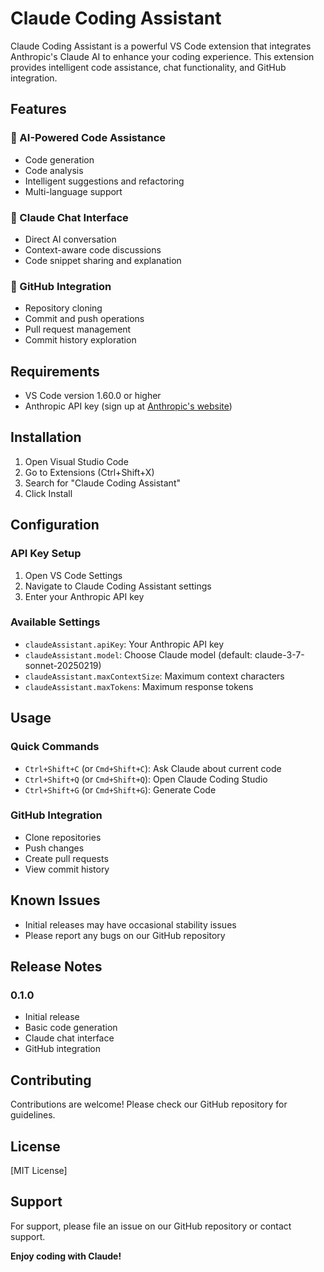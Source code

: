 # Claude Coding Assistant

Claude Coding Assistant is a powerful VS Code extension that integrates Anthropic's Claude AI to enhance your coding experience. This extension provides intelligent code assistance, chat functionality, and GitHub integration.

## Features

### 🤖 AI-Powered Code Assistance
- Code generation
- Code analysis
- Intelligent suggestions and refactoring
- Multi-language support

### 💬 Claude Chat Interface
- Direct AI conversation
- Context-aware code discussions
- Code snippet sharing and explanation

### 🔧 GitHub Integration
- Repository cloning
- Commit and push operations
- Pull request management
- Commit history exploration

## Requirements

- VS Code version 1.60.0 or higher
- Anthropic API key (sign up at [Anthropic's website](https://www.anthropic.com))

## Installation

1. Open Visual Studio Code
2. Go to Extensions (Ctrl+Shift+X)
3. Search for "Claude Coding Assistant"
4. Click Install

## Configuration

### API Key Setup
1. Open VS Code Settings
2. Navigate to Claude Coding Assistant settings
3. Enter your Anthropic API key

### Available Settings
- `claudeAssistant.apiKey`: Your Anthropic API key
- `claudeAssistant.model`: Choose Claude model (default: claude-3-7-sonnet-20250219)
- `claudeAssistant.maxContextSize`: Maximum context characters
- `claudeAssistant.maxTokens`: Maximum response tokens

## Usage

### Quick Commands
- `Ctrl+Shift+C` (or `Cmd+Shift+C`): Ask Claude about current code
- `Ctrl+Shift+Q` (or `Cmd+Shift+Q`): Open Claude Coding Studio
- `Ctrl+Shift+G` (or `Cmd+Shift+G`): Generate Code

### GitHub Integration
- Clone repositories
- Push changes
- Create pull requests
- View commit history

## Known Issues

- Initial releases may have occasional stability issues
- Please report any bugs on our GitHub repository

## Release Notes

### 0.1.0
- Initial release
- Basic code generation
- Claude chat interface
- GitHub integration

## Contributing

Contributions are welcome! Please check our GitHub repository for guidelines.

## License

[MIT License]

## Support

For support, please file an issue on our GitHub repository or contact support.

**Enjoy coding with Claude!**